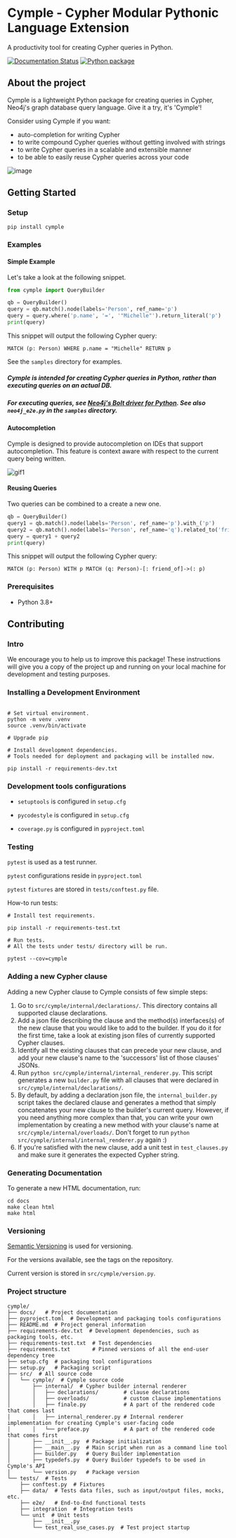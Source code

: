 # Cymple - Cypher Modular Pythonic Language Extension

A productivity tool for creating Cypher queries in Python.

[![Documentation Status](https://readthedocs.org/projects/cymple/badge/?version=latest)](https://cymple.readthedocs.io/en/latest/?badge=latest)
[![Python package](https://github.com/Accenture/Cymple/actions/workflows/python-test.yml/badge.svg)](https://github.com/Accenture/Cymple/actions/workflows/python-test.yml)

## About the project

Cymple is a lightweight Python package for creating queries in Cypher, Neo4j's graph database query language. 
Give it a try, it's 'Cymple'!

Consider using Cymple if you want:
* auto-completion for writing Cypher
* to write compound Cypher queries without getting involved with strings
* to write Cypher queries in a scalable and extensible manner
* to be able to easily reuse Cypher queries across your code

![image](https://user-images.githubusercontent.com/97434370/162214862-2cd00d28-0565-4838-af41-9e0c0f49b090.png)


## Getting Started

### Setup
```shell
pip install cymple
```

### Examples

#### Simple Example
Let's take a look at the following snippet. 
```python
from cymple import QueryBuilder

qb = QueryBuilder()
query = qb.match().node(labels='Person', ref_name='p')
query = query.where('p.name', '=', '"Michelle"').return_literal('p')
print(query)
```
This snippet will output the following Cypher query:
```cypher
MATCH (p: Person) WHERE p.name = "Michelle" RETURN p
```

See the `samples` directory for examples. 

##### Cymple is intended for creating Cypher queries in Python, rather than executing queries on an actual DB. 
##### For executing queries, see [Neo4j's Bolt driver for Python](https://github.com/neo4j/neo4j-python-driver). See also `neo4j_e2e.py` in the `samples` directory. 


#### Autocompletion
Cymple is designed to provide autocompletion on IDEs that support autocompletion. This feature is context aware with respect to the current query being written. 


![gif1](https://user-images.githubusercontent.com/97434370/162214796-cd1eeb70-9875-4a3c-9008-6bcda7fb4896.gif)


#### Reusing Queries
Two queries can be combined to a create a new one. 
```python
qb = QueryBuilder()
query1 = qb.match().node(labels='Person', ref_name='p').with_('p')
query2 = qb.match().node(labels='Person', ref_name='q').related_to('friend_of').node('p')
query = query1 + query2
print(query)
```
This snippet will output the following Cypher query:
```cypher
MATCH (p: Person) WITH p MATCH (q: Person)-[: friend_of]->(: p)
```

### Prerequisites

* Python 3.8+

## Contributing

### Intro
We encourage you to help us to improve this package! 
These instructions will give you a copy of the project up and running on your local machine for development and testing purposes.

### Installing a Development Environment

```shell

# Set virtual environment.
python -m venv .venv
source .venv/bin/activate

# Upgrade pip

# Install development dependencies.
# Tools needed for deployment and packaging will be installed now.

pip install -r requirements-dev.txt
```

### Development tools configurations

* `setuptools` is configured in `setup.cfg`

* `pycodestyle` is configured in `setup.cfg`

* `coverage.py` is configured in `pyproject.toml` 


### Testing

`pytest` is used as a test runner.

`pytest` configurations reside in `pyproject.toml`

`pytest` `fixtures` are stored in `tests/conftest.py` file.

How-to run tests:

```shell
# Install test requirements.

pip install -r requirements-test.txt

# Run tests.
# All the tests under tests/ directory will be run.

pytest --cov=cymple

```

### Adding a new Cypher clause
Adding a new Cypher clause to Cymple consists of few simple steps:
1. Go to `src/cymple/internal/declarations/`. This directory contains all supported clause declarations. 
2. Add a json file describing the clause and the method(s) interfaces(s) of the new clause that you would like to add to the builder. If you do it for the first time, take a look at existing json files of currently supported Cypher clauses.
3. Identify all the existing clauses that can precede your new clause, and add your new clause's name to the 'successors' list of those clauses' JSONs.
4. Run `python src/cymple/internal/internal_renderer.py`. This script generates a new `builder.py` file with all clauses that were declared in `src/cymple/internal/declarations/`. 
5. By default, by adding a declaration json file, the `internal_builder.py` script takes the declared clause and generates a method that simply concatenates your new clause to the builder's current query. However, if you need anything more complex than that, you can write your own implementation by creating a new method with your clause's name at `src/cymple/internal/overloads/`. Don't forget to run `python src/cymple/internal/internal_renderer.py` again :)
6. If you're satisfied with the new clause, add a unit test in `test_clauses.py` and make sure it generates the expected Cypher string. 

### Generating Documentation
To generate a new HTML documentation, run:
```
cd docs
make clean html
make html
```

### Versioning

[Semantic Versioning](http://semver.org/) is used for versioning. 

For the versions available, see the tags on the repository.

Current version is stored in `src/cymple/version.py`.


### Project structure

```shell
cymple/
├── docs/   # Project documentation
├── pyproject.toml  # Development and packaging tools configurations
├── README.md  # Project general information
├── requirements-dev.txt  # Development dependencies, such as packaging tools, etc.
├── requirements-test.txt  # Test dependencies
├── requirements.txt       # Pinned versions of all the end-user dependency tree
├── setup.cfg  # packaging tool configurations
├── setup.py   # Packaging script
├── src/  # All source code
│   └── cymple/  # Cymple source code
│       ├── internal/  # Cypher builder internal renderer
│       │   ├── declarations/        # clause declarations
│       │   ├── overloads/           # custom clause implementations
│       │   ├── finale.py            # A part of the rendered code that comes last
│       │   ├── internal_renderer.py # Internal renderer implementation for creating Cymple's user-facing code
│       │   └── preface.py           # A part of the rendered code that comes first
│       ├── __init__.py  # Package initialization
│       ├── __main__.py  # Main script when run as a command line tool
│       ├── builder.py   # Query Builder implementation
│       ├── typedefs.py  # Query Builder typedefs to be used in Cymple's API
│       └── version.py   # Package version
└── tests/  # Tests
    ├── conftest.py  # Fixtures
    ├── data/  # Tests data files, such as input/output files, mocks, etc.
    ├── e2e/   # End-to-End functional tests
    ├── integration  # Integration tests
    └── unit  # Unit tests
        ├── __init__.py
        └── test_real_use_cases.py  # Test project startup


```
